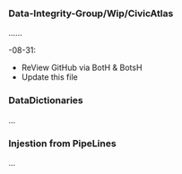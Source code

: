 ### Data-Integrity-Group/Wip/CivicAtlas
......

-08-31: 
  - ReView GitHub via BotH & BotsH
  - Update this file

### DataDictionaries
...

### Injestion from PipeLines
...
